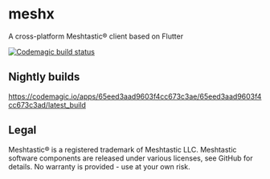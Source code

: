 # meshx

A cross-platform Meshtastic® client based on Flutter


[![Codemagic build status](https://api.codemagic.io/apps/65eed3aad9603f4cc673c3ae/65eed3aad9603f4cc673c3ad/status_badge.svg)](https://codemagic.io/apps/65eed3aad9603f4cc673c3ae/65eed3aad9603f4cc673c3ad/latest_build)

## Nightly builds
https://codemagic.io/apps/65eed3aad9603f4cc673c3ae/65eed3aad9603f4cc673c3ad/latest_build

## Legal
Meshtastic® is a registered trademark of Meshtastic LLC. Meshtastic software components are released under various licenses, see GitHub for details. No warranty is provided - use at your own risk.
